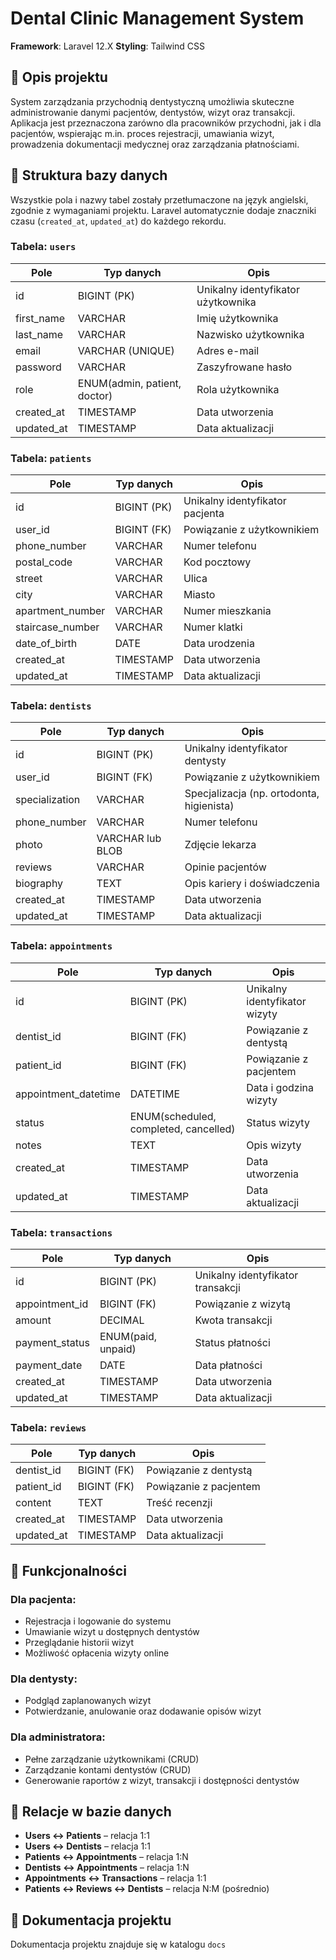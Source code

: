 # Dental Clinic Management System

**Framework**: Laravel 12.X
**Styling**: Tailwind CSS  

## 📘 Opis projektu

System zarządzania przychodnią dentystyczną umożliwia skuteczne administrowanie danymi pacjentów, dentystów, wizyt oraz transakcji. Aplikacja jest przeznaczona zarówno dla pracowników przychodni, jak i dla pacjentów, wspierając m.in. proces rejestracji, umawiania wizyt, prowadzenia dokumentacji medycznej oraz zarządzania płatnościami.

## 🧩 Struktura bazy danych

Wszystkie pola i nazwy tabel zostały przetłumaczone na język angielski, zgodnie z wymaganiami projektu. Laravel automatycznie dodaje znaczniki czasu (`created_at`, `updated_at`) do każdego rekordu.

### Tabela: `users`

| Pole           | Typ danych | Opis |
|----------------|------------|------|
| id             | BIGINT (PK) | Unikalny identyfikator użytkownika |
| first_name     | VARCHAR    | Imię użytkownika |
| last_name      | VARCHAR    | Nazwisko użytkownika |
| email          | VARCHAR (UNIQUE) | Adres e-mail |
| password       | VARCHAR    | Zaszyfrowane hasło |
| role           | ENUM(admin, patient, doctor) | Rola użytkownika |
| created_at     | TIMESTAMP  | Data utworzenia |
| updated_at     | TIMESTAMP  | Data aktualizacji |

### Tabela: `patients`

| Pole           | Typ danych | Opis |
|----------------|------------|------|
| id             | BIGINT (PK) | Unikalny identyfikator pacjenta |
| user_id        | BIGINT (FK) | Powiązanie z użytkownikiem |
| phone_number   | VARCHAR    | Numer telefonu |
| postal_code    | VARCHAR    | Kod pocztowy |
| street         | VARCHAR    | Ulica |
| city           | VARCHAR    | Miasto |
| apartment_number   | VARCHAR    | Numer mieszkania |
| staircase_number  | VARCHAR    | Numer klatki |
| date_of_birth  | DATE       | Data urodzenia |
| created_at     | TIMESTAMP  | Data utworzenia |
| updated_at     | TIMESTAMP  | Data aktualizacji |

### Tabela: `dentists`

| Pole           | Typ danych | Opis |
|----------------|------------|------|
| id             | BIGINT (PK) | Unikalny identyfikator dentysty |
| user_id        | BIGINT (FK) | Powiązanie z użytkownikiem |
| specialization | VARCHAR    | Specjalizacja (np. ortodonta, higienista) |
| phone_number   | VARCHAR    | Numer telefonu |
| photo          | VARCHAR lub BLOB | Zdjęcie lekarza |
| reviews        | VARCHAR    | Opinie pacjentów |
| biography      | TEXT       | Opis kariery i doświadczenia |
| created_at     | TIMESTAMP  | Data utworzenia |
| updated_at     | TIMESTAMP  | Data aktualizacji |

### Tabela: `appointments`

| Pole           | Typ danych | Opis |
|----------------|------------|------|
| id             | BIGINT (PK) | Unikalny identyfikator wizyty |
| dentist_id     | BIGINT (FK) | Powiązanie z dentystą |
| patient_id     | BIGINT (FK) | Powiązanie z pacjentem |
| appointment_datetime | DATETIME | Data i godzina wizyty |
| status         | ENUM(scheduled, completed, cancelled) | Status wizyty |
| notes          | TEXT       | Opis wizyty |
| created_at     | TIMESTAMP  | Data utworzenia |
| updated_at     | TIMESTAMP  | Data aktualizacji |

### Tabela: `transactions`

| Pole           | Typ danych | Opis |
|----------------|------------|------|
| id             | BIGINT (PK) | Unikalny identyfikator transakcji |
| appointment_id | BIGINT (FK) | Powiązanie z wizytą |
| amount         | DECIMAL    | Kwota transakcji |
| payment_status | ENUM(paid, unpaid) | Status płatności |
| payment_date   | DATE       | Data płatności |
| created_at     | TIMESTAMP  | Data utworzenia |
| updated_at     | TIMESTAMP  | Data aktualizacji |

### Tabela: `reviews`

| Pole           | Typ danych | Opis |
|----------------|------------|------|
| dentist_id     | BIGINT (FK) | Powiązanie z dentystą |
| patient_id     | BIGINT (FK) | Powiązanie z pacjentem |
| content        | TEXT       | Treść recenzji |
| created_at     | TIMESTAMP  | Data utworzenia |
| updated_at     | TIMESTAMP  | Data aktualizacji |

## 🧠 Funkcjonalności

### Dla pacjenta:
- Rejestracja i logowanie do systemu
- Umawianie wizyt u dostępnych dentystów
- Przeglądanie historii wizyt
- Możliwość opłacenia wizyty online

### Dla dentysty:
- Podgląd zaplanowanych wizyt
- Potwierdzanie, anulowanie oraz dodawanie opisów wizyt

### Dla administratora:
- Pełne zarządzanie użytkownikami (CRUD)
- Zarządzanie kontami dentystów (CRUD)
- Generowanie raportów z wizyt, transakcji i dostępności dentystów

## 🔗 Relacje w bazie danych

- **Users ↔ Patients** – relacja 1:1
- **Users ↔ Dentists** – relacja 1:1
- **Patients ↔ Appointments** – relacja 1:N
- **Dentists ↔ Appointments** – relacja 1:N
- **Appointments ↔ Transactions** – relacja 1:1
- **Patients ↔ Reviews ↔ Dentists** – relacja N:M (pośrednio)

## 📑 Dokumentacja projektu 

Dokumentacja projektu znajduje się w katalogu `docs`


